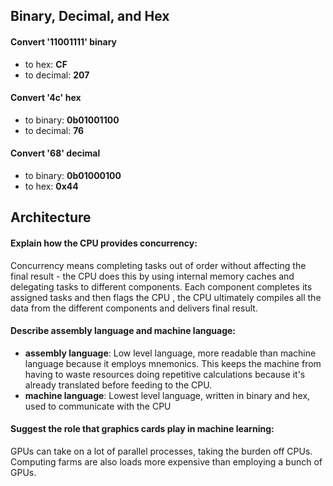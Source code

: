 ## Binary, Decimal, and Hex
#### Convert '11001111' binary
* to hex: **CF**
* to decimal: **207**
#### Convert '4c' hex
* to binary: **0b01001100**
* to decimal: **76**
#### Convert '68' decimal
* to binary: **0b01000100**
* to hex: **0x44**
## Architecture
#### Explain how the CPU provides concurrency:
Concurrency means completing tasks out of order without affecting the final result - the CPU does this by using internal memory caches and delegating tasks to different components. Each component completes its assigned tasks and then flags the CPU , the CPU ultimately compiles all the data from the different components and delivers final result.
#### Describe assembly language and machine language:
* __assembly language__: Low level language, more readable than machine language because it employs mnemonics. This keeps the machine from having to waste resources doing repetitive calculations because it's already translated before feeding to the CPU.
* __machine language__: Lowest level language, written in binary and hex, used to communicate with the CPU
#### Suggest the role that graphics cards play in machine learning:
GPUs can take on a lot of parallel processes, taking the burden off CPUs. Computing farms are also loads more expensive than employing a bunch of GPUs. 